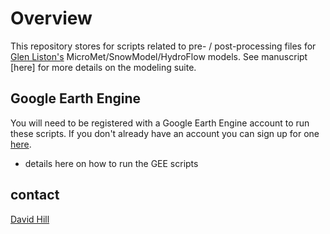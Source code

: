 # Overview

This repository stores for scripts related to pre- / post-processing files for [Glen Liston's](https://www.cira.colostate.edu/staff/liston-glen/) MicroMet/SnowModel/HydroFlow models. See manuscript [here] for more details on the modeling suite. 

## Google Earth Engine

You will need to be registered with a Google Earth Engine account to run these scripts. If you don't already have an account you can sign up for one [here](https://signup.earthengine.google.com/#!/).

* details here on how to run the GEE scripts

## contact 

[David Hill](mailto:dfh@oregonstate.edu)
